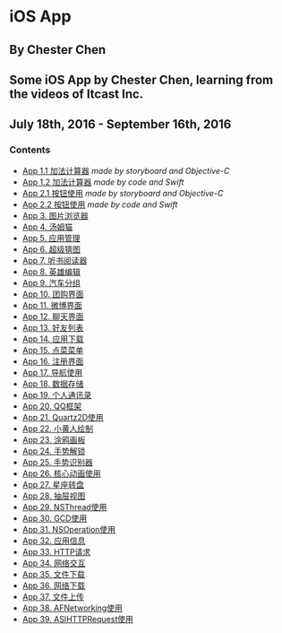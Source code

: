 # iOS App
## By Chester Chen
## Some iOS App by Chester Chen, learning from the videos of Itcast Inc.
## July 18th, 2016 - September 16th, 2016

### Contents

- [App 1.1 加法计算器](CCAddCounter) *made by storyboard and Objective-C*
- [App 1.2 加法计算器](CCAddCounter-Swift) *made by code and Swift*
- [App 2.1 按钮使用](CCButtonUse) *made by storyboard and Objective-C*
- [App 2.2 按钮使用](CCButtonUse-Swift) *made by code and Swift*
- [App 3. 图片浏览器](CCImageExplorer)
- [App 4. 汤姆猫](CCTomCat)
- [App 5. 应用管理](CCAppControl)
- [App 6. 超级猜图](CCFigureGuess)
- [App 7. 听书阅读器](CCDictionReader)
- [App 8. 英雄编辑](CCHeroEdit)
- [App 9. 汽车分组](CCCarGroup)
- [App 10. 团购界面](CCGroupInterface)
- [App 11. 微博界面](CCWeiboInterface)
- [App 12. 聊天界面](CCChatInterface)
- [App 13. 好友列表](CCFriendList)
- [App 14. 应用下载](CCAppDownload)
- [App 15. 点菜菜单](CCOrderFood)
- [App 16. 注册界面](CCRegisterInterface)
- [App 17. 导航使用](CCNavigationUse)
- [App 18. 数据存储](CCDataStorage)
- [App 19. 个人通讯录](CCPersonalContacts)
- [App 20. QQ框架](CCQQFramework)
- [App 21. Quartz2D使用](CCQuartz2DUse)
- [App 22. 小黄人绘制](CCMinionsDraw)
- [App 23. 涂鸦画板](CCDoodlePainter)
- [App 24. 手势解锁](CCGestureUnlock)
- [App 25. 手势识别器](CCGestureRecognizer)
- [App 26. 核心动画使用](CCCoreAnimationUse)
- [App 27. 星座转盘](CCConstellationTurnplate)
- [App 28. 抽屉视图](CCDrawerView)
- [App 29. NSThread使用](CCNSThreadUse)
- [App 30. GCD使用](CCGCDUse)
- [App 31. NSOperation使用](CCNSOperationUse)
- [App 32. 应用信息](CCAppInformation)
- [App 33. HTTP请求](CCHTTPRequest)
- [App 34. 网络交互](CCWebInteraction)
- [App 35. 文件下载](CCFileDownload)
- [App 36. 网络下载](CCWebDownload)
- [App 37. 文件上传](CCFileUpload)
- [App 38. AFNetworking使用](CCAFNetworkingUse)
- [App 39. ASIHTTPRequest使用](CCASIHTTPRequestUse)

